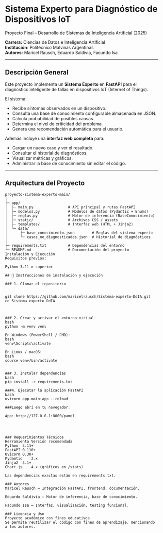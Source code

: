 <!--
========================================================
Sistema Experto IoT
Proyecto final - Desarrollo de Sistemas de IA (2025)
Autores: Maricel Rausch, Eduardo Saldivia, Facundo Isa
Institución: Politécnico Malvinas Argentinas
========================================================
-->

# Sistema Experto para Diagnóstico de Dispositivos IoT  
Proyecto Final – Desarrollo de Sistemas de Inteligencia Artificial (2025)

**Carrera:** Ciencias de Datos e Inteligencia Artificial  
**Institución:** Politécnico Malvinas Argentinas  
**Autores:** Maricel Rausch, Eduardo Saldivia, Facundo Isa  

---

## Descripción General

Este proyecto implementa un **Sistema Experto** en **FastAPI** para el diagnóstico inteligente de fallas en dispositivos IoT (Internet of Things).

El sistema:
- Recibe síntomas observados en un dispositivo.
- Consulta una base de conocimiento configurable almacenada en JSON.
- Calcula probabilidad de posibles causas.
- Determina el nivel de criticidad del problema.
- Genera una recomendación automática para el usuario.

Además incluye una **interfaz web completa** para:
- Cargar un nuevo caso y ver el resultado.
- Consultar el historial de diagnósticos.
- Visualizar métricas y gráficos.
- Administrar la base de conocimiento sin editar el código.

---

## Arquitectura del Proyecto

```text
proyecto-sistema-experto-main/
│
├─ app/
│  ├─ main.py                # API principal y rutas FastAPI
│  ├─ modelos.py             # Modelos de datos (Pydantic + Enums)
│  ├─ reglas.py              # Motor de inferencia (BaseConocimiento)
│  ├─ static/                # Archivos CSS / assets
│  ├─ templates/             # Interfaz web (HTML + Jinja2)
│  └─ data/
│      ├─ base_conocimiento.json        # Reglas del sistema experto
│      └─ casos_no_diagnosticados.json  # Historial de diagnósticos
│
├─ requirements.txt          # Dependencias del entorno
└─ README.md                 # Documentación del proyecto
Instalación y Ejecución
Requisitos previos:

Python 3.11 o superior

## 🚀 Instrucciones de instalación y ejecución

### 1. Clonar el repositorio


git clone https://github.com/maricelrausch/Sistema-experto-DdIA.git
cd Sistema-experto-DdIA



### 2. Crear y activar el entorno virtual
bash
python -m venv venv

En Windows (PowerShell / CMD):
bash
venv\Scripts\activate

En Linux / macOS:
bash
source venv/bin/activate


### 3. Instalar dependencias
bash
pip install -r requirements.txt

###4. Ejecutar la aplicación FastAPI
bash
uvicorn app.main:app --reload

###Luego abrí en tu navegador:

App: http://127.0.0.1:8000/panel




### Requerimientos Técnicos
Herramienta	Versión recomendada
Python	3.11+
FastAPI	0.110+
Uvicorn	0.30+
Pydantic	2.x
Jinja2	3.1+
Chart.js	4.x (gráficos en /stats)

Las dependencias exactas están en requirements.txt.

### Autores
Maricel Rausch – Integración FastAPI, frontend, documentación.

Eduardo Saldivia – Motor de inferencia, base de conocimiento.

Facundo Isa – Interfaz, visualización, testing funcional.

### Licencia y Uso
Proyecto académico con fines educativos.
Se permite reutilizar el código con fines de aprendizaje, mencionando a los autores.

